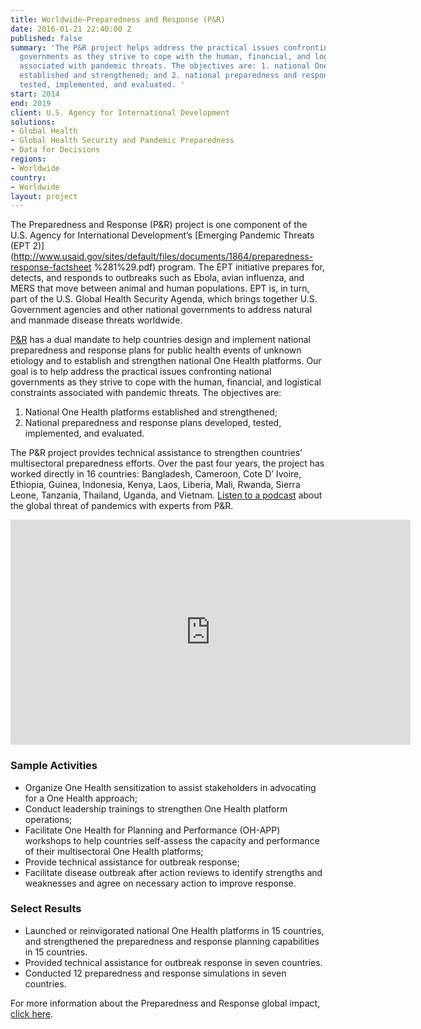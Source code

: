 ```yaml
---
title: Worldwide—Preparedness and Response (P&R)
date: 2016-01-21 22:40:00 Z
published: false
summary: 'The P&R project helps address the practical issues confronting national
  governments as they strive to cope with the human, financial, and logistical constraints
  associated with pandemic threats. The objectives are: 1. national One Health platforms
  established and strengthened; and 2. national preparedness and response plans developed,
  tested, implemented, and evaluated. '
start: 2014
end: 2019
client: U.S. Agency for International Development
solutions:
- Global Health
- Global Health Security and Pandemic Preparedness
- Data for Decisions
regions:
- Worldwide
country:
- Worldwide
layout: project
---
```


The Preparedness and Response (P&R) project is one component of the U.S. Agency for International Development’s [Emerging Pandemic Threats (EPT 2)](http://www.usaid.gov/sites/default/files/documents/1864/preparedness-response-factsheet %281%29.pdf) program. The EPT initiative prepares for, detects, and responds to outbreaks such as Ebola, avian influenza, and MERS that move between animal and human populations. EPT is, in turn, part of the U.S. Global Health Security Agenda, which brings together U.S. Government agencies and other national governments to address natural and manmade disease threats worldwide.

[P&R](http://preparednessandresponse.org/) has a dual mandate to help countries design and implement national preparedness and response plans for public health events of unknown etiology and to establish and strengthen national One Health platforms. Our goal is to help address the practical issues confronting national governments as they strive to cope with the human, financial, and logistical constraints associated with pandemic threats. The objectives are:

1. National One Health platforms established and strengthened;
2. National preparedness and response plans developed, tested, implemented, and evaluated. 

The P&R project provides technical assistance to strengthen countries’ multisectoral preparedness efforts. Over the past four years, the project has worked directly in 16 countries: Bangladesh, Cameroon, Cote D’ Ivoire, Ethiopia, Guinea, Indonesia, Kenya, Laos, Liberia, Mali, Rwanda, Sierra Leone, Tanzania, Thailand, Uganda, and Vietnam.
[Listen to a podcast](https://soundcloud.com/csis-57169780/frontline-perspectives-on-pandemic-preparedness) about the global threat of pandemics with experts from P&R.

<iframe src="https://player.vimeo.com/video/271122811" width="640" height="360" frameborder="0" allowfullscreen></iframe>

### Sample Activities

* Organize One Health sensitization to assist stakeholders in advocating for a One Health approach;
* Conduct leadership trainings to strengthen One Health platform operations;
* Facilitate One Health for Planning and Performance (OH-APP) workshops to help countries self-assess the capacity and performance of their multisectoral One Health platforms;
* Provide technical assistance for outbreak response;
* Facilitate disease outbreak after action reviews to identify strengths and weaknesses and agree on necessary action to improve response. 

### Select Results

* Launched or reinvigorated national One Health platforms in 15 countries, and strengthened the preparedness and response planning capabilities in 15 countries.
* Provided technical assistance for outbreak response in seven countries.
* Conducted 12 preparedness and response simulations in seven countries.

For more information about the Preparedness and Response global impact, [click here](/uploads/Global%20EOP%20Flyer_Final.pdf).